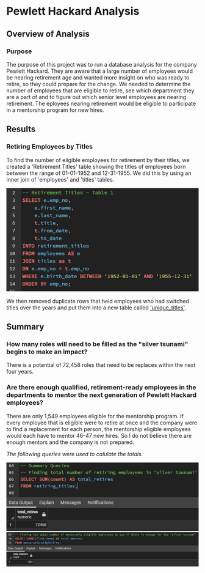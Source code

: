 # Pewlett Hackard Analysis
## Overview of Analysis
### Purpose
The purpose of this project was to run a database analysis for the company Pewlett Hackard. They are aware that a large number of employees would be nearing retirement age and wanted more insight on who was ready to retire, so they could prepare for the change. We needed to determine the number of employees that are eligible to retire, see which department they are a part of and to figure out which senior level employees are nearing retirement. The eployees nearing retirement would be eligible to participate in a mentorship program for new hires.

## Results
### Retiring Employees by Titles
To find the number of eligible employees for retirement by their titles, we created a 'Retirement Titles' table showing the titles of employees born between the range of 01-01-1952 and 12-31-1955. We did this by using an inner join of 'employees' and 'titles' tables.

<img src="Queries/retirement_titles_code.png" >

We then removed duplicate rows that held employees who had switched titles over the years and put them into a new table called ['unique_titles'](https://github.com/rickystuart1/Pewlett-Hackard-Analysis/blob/main/Data/unique_titles.csv).


### 


## Summary

### How many roles will need to be filled as the "silver tsunami" begins to make an impact?

There is a potential of 72,458 roles that need to be replaces within the next four years.  

### Are there enough qualified, retirement-ready employees in the departments to mentor the next generation of Pewlett Hackard employees?

There are only 1,549 employees eligible for the mentorship program. If every employee that is eligible were to retire at once and the company were to find a replacement for each person, the mentorship eligible employees would each have to mentor 46-47 new hires. So I do not believe there are enough mentors and the company is not prepared.

*The following queries were used to calulate the totals.*

<img src="Queries/total_retires_query.png" >
<img src="Queries/total_mentors.png" >

